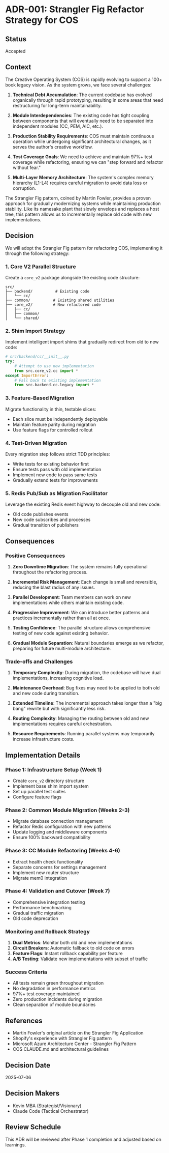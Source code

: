 # ADR-001: Strangler Fig Refactor Strategy for COS

## Status

Accepted

## Context

The Creative Operating System (COS) is rapidly evolving to support a 100+ book legacy vision. As the system grows, we face several challenges:

1. **Technical Debt Accumulation**: The current codebase has evolved organically through rapid prototyping, resulting in some areas that need restructuring for long-term maintainability.

2. **Module Interdependencies**: The existing code has tight coupling between components that will eventually need to be separated into independent modules (CC, PEM, AIC, etc.).

3. **Production Stability Requirements**: COS must maintain continuous operation while undergoing significant architectural changes, as it serves the author's creative workflow.

4. **Test Coverage Goals**: We need to achieve and maintain 97%+ test coverage while refactoring, ensuring we can "step forward and refactor without fear."

5. **Multi-Layer Memory Architecture**: The system's complex memory hierarchy (L1-L4) requires careful migration to avoid data loss or corruption.

The Strangler Fig pattern, coined by Martin Fowler, provides a proven approach for gradually modernizing systems while maintaining production stability. Like its namesake plant that slowly envelops and replaces a host tree, this pattern allows us to incrementally replace old code with new implementations.

## Decision

We will adopt the Strangler Fig pattern for refactoring COS, implementing it through the following strategy:

### 1. Core V2 Parallel Structure

Create a `core_v2` package alongside the existing code structure:

```
src/
├── backend/          # Existing code
│   └── cc/
├── common/          # Existing shared utilities
├── core_v2/         # New refactored code
│   ├── cc/
│   ├── common/
│   └── shared/
```

### 2. Shim Import Strategy

Implement intelligent import shims that gradually redirect from old to new code:

```python
# src/backend/cc/__init__.py
try:
    # Attempt to use new implementation
    from src.core_v2.cc import *
except ImportError:
    # Fall back to existing implementation
    from src.backend.cc.legacy import *
```

### 3. Feature-Based Migration

Migrate functionality in thin, testable slices:
- Each slice must be independently deployable
- Maintain feature parity during migration
- Use feature flags for controlled rollout

### 4. Test-Driven Migration

Every migration step follows strict TDD principles:
- Write tests for existing behavior first
- Ensure tests pass with old implementation
- Implement new code to pass same tests
- Gradually extend tests for improvements

### 5. Redis Pub/Sub as Migration Facilitator

Leverage the existing Redis event highway to decouple old and new code:
- Old code publishes events
- New code subscribes and processes
- Gradual transition of publishers

## Consequences

### Positive Consequences

1. **Zero Downtime Migration**: The system remains fully operational throughout the refactoring process.

2. **Incremental Risk Management**: Each change is small and reversible, reducing the blast radius of any issues.

3. **Parallel Development**: Team members can work on new implementations while others maintain existing code.

4. **Progressive Improvement**: We can introduce better patterns and practices incrementally rather than all at once.

5. **Testing Confidence**: The parallel structure allows comprehensive testing of new code against existing behavior.

6. **Gradual Module Separation**: Natural boundaries emerge as we refactor, preparing for future multi-module architecture.

### Trade-offs and Challenges

1. **Temporary Complexity**: During migration, the codebase will have dual implementations, increasing cognitive load.

2. **Maintenance Overhead**: Bug fixes may need to be applied to both old and new code during transition.

3. **Extended Timeline**: The incremental approach takes longer than a "big bang" rewrite but with significantly less risk.

4. **Routing Complexity**: Managing the routing between old and new implementations requires careful orchestration.

5. **Resource Requirements**: Running parallel systems may temporarily increase infrastructure costs.

## Implementation Details

### Phase 1: Infrastructure Setup (Week 1)
- Create `core_v2` directory structure
- Implement base shim import system
- Set up parallel test suites
- Configure feature flags

### Phase 2: Common Module Migration (Weeks 2-3)
- Migrate database connection management
- Refactor Redis configuration with new patterns
- Update logging and middleware components
- Ensure 100% backward compatibility

### Phase 3: CC Module Refactoring (Weeks 4-6)
- Extract health check functionality
- Separate concerns for settings management
- Implement new router structure
- Migrate mem0 integration

### Phase 4: Validation and Cutover (Week 7)
- Comprehensive integration testing
- Performance benchmarking
- Gradual traffic migration
- Old code deprecation

### Monitoring and Rollback Strategy

1. **Dual Metrics**: Monitor both old and new implementations
2. **Circuit Breakers**: Automatic fallback to old code on errors
3. **Feature Flags**: Instant rollback capability per feature
4. **A/B Testing**: Validate new implementations with subset of traffic

### Success Criteria

- All tests remain green throughout migration
- No degradation in performance metrics
- 97%+ test coverage maintained
- Zero production incidents during migration
- Clean separation of module boundaries

## References

- Martin Fowler's original article on the Strangler Fig Application
- Shopify's experience with Strangler Fig pattern
- Microsoft Azure Architecture Center - Strangler Fig Pattern
- COS CLAUDE.md and architectural guidelines

## Decision Date

2025-07-06

## Decision Makers

- Kevin MBA (Strategist/Visionary)
- Claude Code (Tactical Orchestrator)

## Review Schedule

This ADR will be reviewed after Phase 1 completion and adjusted based on learnings.
